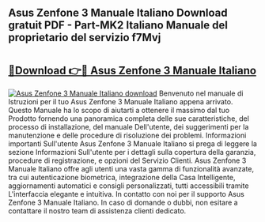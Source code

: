 ## Asus Zenfone 3 Manuale Italiano Download gratuit PDF - Part-MK2 Italiano Manuale del proprietario del servizio f7Mvj

# <h2><a href="http://dfak11.blite.top/?on=Asus+Zenfone+3+Manuale+Italiano">🔗Download 👉🔴 Asus Zenfone 3 Manuale Italiano</a></h2>

[![Asus Zenfone 3 Manuale Italiano download](https://i.imgur.com/lujVjoI.png)](http://dfak11.blite.top/?on=Asus+Zenfone+3+Manuale+Italiano)
Benvenuto nel manuale di Istruzioni per il tuo Asus Zenfone 3 Manuale Italiano appena arrivato. Questo Manuale ha lo scopo di aiutarti a ottenere il massimo dal tuo Prodotto fornendo una panoramica completa delle sue caratteristiche, del processo di installazione, del manuale Dell'utente, dei suggerimenti per la manutenzione e delle procedure di risoluzione dei problemi. Informazioni importanti Sull'utente Asus Zenfone 3 Manuale Italiano si prega di leggere la sezione Informazioni Sull'utente per i dettagli sulla copertura della garanzia, procedure di registrazione, e opzioni del Servizio Clienti. Asus Zenfone 3 Manuale Italiano offre agli utenti una vasta gamma di funzionalità avanzate, tra cui autenticazione biometrica, integrazione della Casa Intelligente, aggiornamenti automatici e consigli personalizzati, tutti accessibili tramite L'interfaccia elegante e intuitiva. In contatto con noi per il supporto Asus Zenfone 3 Manuale Italiano. In caso di domande o dubbi, non esitare a contattare il nostro team di assistenza clienti dedicato.
